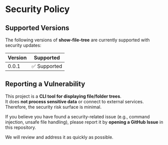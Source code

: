 # Security Policy

## Supported Versions

The following versions of **show-file-tree** are currently supported with security updates:

| Version | Supported          |
| ------- | ------------------ |
| 0.0.1   | ✅ Supported       |

## Reporting a Vulnerability

This project is a **CLI tool for displaying file/folder trees**.  
It does **not process sensitive data** or connect to external services.  
Therefore, the security risk surface is minimal.

If you believe you have found a security-related issue (e.g., command injection, unsafe file handling), please report it by **opening a GitHub Issue** in this repository.

We will review and address it as quickly as possible.
